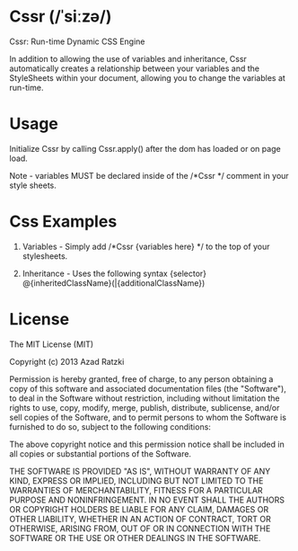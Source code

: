Cssr (/ˈsiːzə/)
====

Cssr:  Run-time Dynamic CSS Engine

In addition to allowing the use of variables and inheritance, Cssr automatically creates a relationship between your variables and the StyleSheets within your document, allowing you to change the variables at run-time.


Usage
=======
Initialize Cssr by calling Cssr.apply() after the dom has loaded or on page load.

Note - variables MUST be declared inside of the /*Cssr */ comment in your style sheets.


Css Examples
============

1. Variables - Simply add /*Cssr {variables here} */ to the top of your stylesheets.

    <style type="text/css">
        /*Cssr      
        var baseCalc = (100+30)-30;  
        var anotherCalc = (@baseCalc * 3) + "px";            
        var red = "rgba(255,0,0,1.0)";
        var green = "rgba(0,255,0,1.0)";
        var blue = "rgba(0,0,255,1.0)"
        */

        .my-div
        {
        	background-color:@blue;
        	width:@anotherCalc;
        }

        body
        {
            background:@green;
        }

    </style>




2. Inheritance - Uses the following syntax {selector} @{inheritedClassName}(|{additionalClassName})


    <style type="text/css">
        /*Cssr      
        var baseCalc = (100+30)-30;  
        var anotherCalc = (@baseCalc * 3) + "px";            
        var redVariable = "rgba(255,0,0,1.0)";
        var greenVariable = "rgba(0,255,0,1.0)";
        var blueVariable = "rgba(0,0,255,1.0)"
        */

        .my-foreground
        {
    		color:@redVariable;
		}

		.my-background
		{
			background-color:@blueVariable;
		}

		/* Using inheritance */

        .my-div  @my-foreground
        {
        
        	background-color:@blue;
        	width:@anotherCalc;
        }

        .multiple-inheritance @my-foreground|my-background
        {
        	visibility:visible;
    	}

    </style>


License
=======
The MIT License (MIT)

Copyright (c) 2013 Azad Ratzki

Permission is hereby granted, free of charge, to any person obtaining a copy
of this software and associated documentation files (the "Software"), to deal
in the Software without restriction, including without limitation the rights
to use, copy, modify, merge, publish, distribute, sublicense, and/or sell
copies of the Software, and to permit persons to whom the Software is
furnished to do so, subject to the following conditions:

The above copyright notice and this permission notice shall be included in
all copies or substantial portions of the Software.

THE SOFTWARE IS PROVIDED "AS IS", WITHOUT WARRANTY OF ANY KIND, EXPRESS OR
IMPLIED, INCLUDING BUT NOT LIMITED TO THE WARRANTIES OF MERCHANTABILITY,
FITNESS FOR A PARTICULAR PURPOSE AND NONINFRINGEMENT. IN NO EVENT SHALL THE
AUTHORS OR COPYRIGHT HOLDERS BE LIABLE FOR ANY CLAIM, DAMAGES OR OTHER
LIABILITY, WHETHER IN AN ACTION OF CONTRACT, TORT OR OTHERWISE, ARISING FROM,
OUT OF OR IN CONNECTION WITH THE SOFTWARE OR THE USE OR OTHER DEALINGS IN
THE SOFTWARE.

